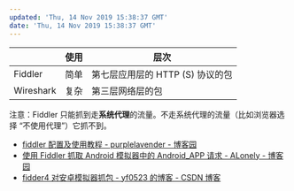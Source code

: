 ```yaml
---
updated: 'Thu, 14 Nov 2019 15:38:37 GMT'
date: 'Thu, 14 Nov 2019 15:38:37 GMT'
---
```


|           | 使用 | 层次                    |
| --------- | -- | --------------------- |
| Fiddler   | 简单 | 第七层应用层的 HTTP (S) 协议的包 |
| Wireshark | 复杂 | 第三层网络层的包              |

注意：Fiddler 只能抓到走**系统代理**的流量。不走系统代理的流量（比如浏览器选择 “不使用代理”）它抓不到。

-   [fiddler 配置及使用教程 - purplelavender - 博客园](https://www.cnblogs.com/woaixuexi9999/p/9247705.html)
-   [使用 Fiddler 抓取 Android 模拟器中的 Android_APP 请求 - ALonely - 博客园](https://www.cnblogs.com/alonely/p/9504912.html)
-   [fidder4 对安卓模拟器抓包 - yf0523 的博客 - CSDN 博客](https://blog.csdn.net/yf0523/article/details/81122765)
